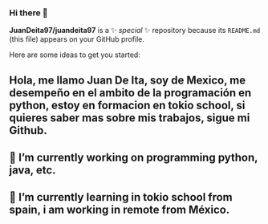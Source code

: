 

### Hi there 👋


**JuanDeita97/juandeita97** is a ✨ _special_ ✨ repository because its `README.md` (this file) appears on your GitHub profile.

Here are some ideas to get you started:

## Hola, me llamo Juan De Ita, soy de Mexico, me desempeño en el ambito de la programación en python, estoy en formacion en tokio school, si quieres saber mas sobre mis trabajos, sigue mi Github.

## 🔭 I’m currently working on programming python, java, etc.
## 🌱 I’m currently learning in tokio school from spain, i am working in remote from México.
